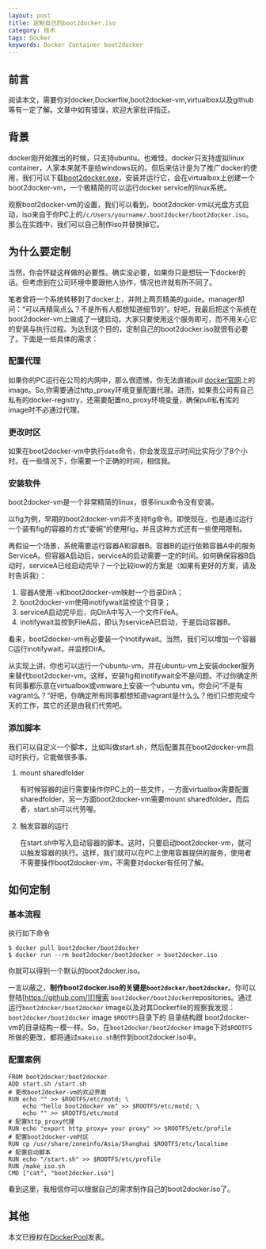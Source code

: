 ```yaml
---
layout: post
title: 定制自己的boot2docker.iso
category: 技术
tags: Docker
keywords: Docker Container boot2docker
---
```

## 前言

阅读本文，需要你对docker,Dockerfile,boot2docker-vm,virtualbox以及github等有一定了解。文章中如有错误，欢迎大家批评指正。

## 背景

docker刚开始推出的时候，只支持ubuntu。也难怪，docker只支持虚拟linux container，人家本来就不是给windows玩的。但后来估计是为了推广docker的使用，我们可以下载[boot2docker.exe][]，安装并运行它，会在virtualbox上创建一个boot2docker-vm，一个极精简的可以运行docker service的linux系统。

观察boot2docker-vm的设置，我们可以看到，boot2docker-vm以光盘方式启动，iso来自于你PC上的`/c/Users/yourname/.boot2docker/boot2docker.iso`。那么在实践中，我们可以自己制作iso并替换掉它。

## 为什么要定制

当然，你会怀疑这样做的必要性。确实没必要，如果你只是想玩一下docker的话。但考虑到在公司环境中要跟他人协作，情况也许就有所不同了。

笔者曾将一个系统转移到了docker上，并附上两页精美的guide。manager却问：“可以再精简点么？不是所有人都想知道细节的”。好吧，我最后把这个系统在boot2docker-vm上做成了一键启动。大家只要使用这个服务即可，而不用关心它的安装与执行过程。为达到这个目的，定制自己的boot2docker.iso就很有必要了。下面是一些具体的需求：

### 配置代理

如果你的PC运行在公司的内网中，那么很遗憾，你无法直接pull [docker官网][]上的image。So,你需要通过http_proxy环境变量配置代理。进而，如果贵公司有自己私有的docker-registry，还需要配置no_proxy环境变量，确保pull私有库的image时不必通过代理。

### 更改时区

如果在boot2docker-vm中执行`date`命令，你会发现显示时间比实际少了8个小时。在一些情况下，你需要一个正确的时间，相信我。

### 安装软件

boot2docker-vm是一个非常精简的linux，很多linux命令没有安装。

以fig为例，早期的boot2docker-vm并不支持fig命令。即使现在，也是通过运行一个装有fig的容器的方式“委婉”的使用fig，并且这种方式还有一些使用限制。

再假设一个场景，系统需要运行容器A和容器B。容器B的运行依赖容器A中的服务ServiceA。但容器A启动后，serviceA的启动需要一定的时间。如何确保容器B启动时，serviceA已经启动完毕？一个比较low的方案是（如果有更好的方案，请及时告诉我）：

1. 容器A使用`-v`和boot2docker-vm映射一个目录DirA；
2. boot2docker-vm使用inotifywait监控这个目录；
3. serviceA启动完毕后，向DirA中写入一个文件FileA。
4. inotifywait监控到FileA后，即认为serviceA已启动，于是启动容器B。

看来，boot2docker-vm有必要装一个inotifywait。当然，我们可以增加一个容器C运行inotifywait，并监控DirA。

从实现上讲，你也可以运行一个ubuntu-vm，并在ubuntu-vm上安装docker服务来替代boot2docker-vm。这样，安装fig和inotifywait全不是问题。不过你确定所有同事都乐意在virtualbox或vmware上安装一个ubuntu vm。你会问“不是有vagrant么？”好吧，你确定所有同事都想知道vagrant是什么么？他们只想完成今天的工作，其它的还是由我们代劳吧。

### 添加脚本

我们可以自定义一个脚本，比如叫做start.sh，然后配置其在boot2docker-vm启动时执行，它能做很多事。

1. mount sharedfolder
            
    有时候容器的运行需要操作你PC上的一些文件，一方面virtualbox需要配置sharedfolder，另一方面boot2docker-vm需要mount sharedfolder。而后者，start.sh可以代劳喔。
       
2. 触发容器的运行

    在start.sh中写入启动容器的脚本。这时，只要启动boot2docker-vm，就可以触发容器的执行。这样，我们就可以在PC上使用容器提供的服务，使用者不需要操作boot2docker-vm，不需要对docker有任何了解。
    
## 如何定制

### 基本流程

执行如下命令

    $ docker pull boot2docker/boot2docker
    $ docker run --rm boot2docker/boot2docker > boot2docker.iso
    
你就可以得到一个默认的boot2docker.iso。

一言以蔽之，**制作boot2docker.iso的关键是`boot2docker/boot2docker`**。你可以登陆[https://github.com/][]搜索 `boot2docker/boot2docker`repositories。通过运行`boot2docker/boot2docker` image以及对其Dockerfile的观察我发现：`boot2docker/boot2docker` image `$ROOTFS`目录下的 目录结构跟 boot2docker-vm的目录结构一模一样。So，在`boot2docker/boot2docker` image下对`$ROOTFS`所做的更改，都将通过`makeiso.sh`制作到boot2docker.iso中。

### 配置案例

    FROM boot2docker/boot2docker
    ADD start.sh /start.sh
    # 更改boot2docker-vm的欢迎界面
    RUN echo "" >> $ROOTFS/etc/motd; \
        echo "hello boot2docker vm" >> $ROOTFS/etc/motd; \
        echo "" >> $ROOTFS/etc/motd
    # 配置http_proxy代理
    RUN echo "export http_proxy= your proxy" >> $ROOTFS/etc/profile
    # 配置boot2docker-vm时区
    RUN cp /usr/share/zoneinfo/Asia/Shanghai $ROOTFS/etc/localtime
    # 配置启动脚本
    RUN echo "/start.sh" >> $ROOTFS/etc/profile
    RUN /make_iso.sh
    CMD ["cat", "boot2docker.iso"]

看到这里，我相信你可以根据自己的需求制作自己的boot2docker.iso了。

## 其他

本文已授权在[DockerPool][]发表。

[boot2docker.exe]: https://github.com/boot2docker/windows-installer/releases
[docker官网]: https://hub.docker.com
[https://github.com/]: https://github.com/
[http://qiankunli.github.io/]: http://qiankunli.github.io/
[qiankun.li@qq.com]: qiankun.li@qq.com
[DockerPool]: http://www.dockerpool.com/